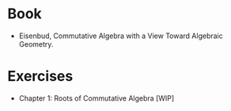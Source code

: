 # Book
- Eisenbud, Commutative Algebra with a View Toward Algebraic Geometry.

# Exercises
- Chapter 1: Roots of Commutative Algebra [WIP]
